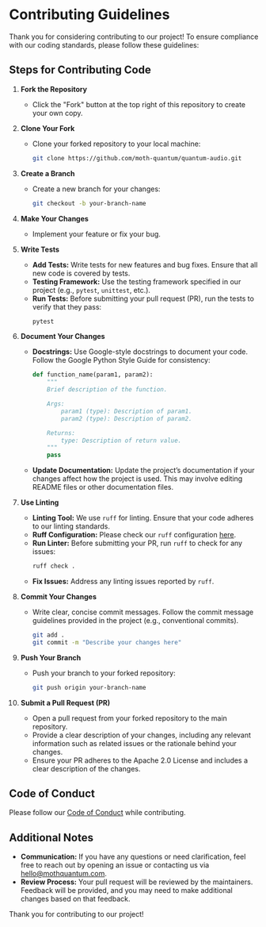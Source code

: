 # Contributing Guidelines

Thank you for considering contributing to our project! To ensure compliance with our coding standards, please follow these guidelines:

## Steps for Contributing Code

1. **Fork the Repository**
   - Click the "Fork" button at the top right of this repository to create your own copy.

2. **Clone Your Fork**
   - Clone your forked repository to your local machine:
     ```bash
     git clone https://github.com/moth-quantum/quantum-audio.git
     ```

3. **Create a Branch**
   - Create a new branch for your changes:
     ```bash
     git checkout -b your-branch-name
     ```

4. **Make Your Changes**
   - Implement your feature or fix your bug.

5. **Write Tests**
   - **Add Tests:** Write tests for new features and bug fixes. Ensure that all new code is covered by tests.
   - **Testing Framework:** Use the testing framework specified in our project (e.g., `pytest`, `unittest`, etc.).
   - **Run Tests:** Before submitting your pull request (PR), run the tests to verify that they pass:
     ```bash
     pytest
     ```

6. **Document Your Changes**
   - **Docstrings:** Use Google-style docstrings to document your code. Follow the Google Python Style Guide for consistency:
     ```python
     def function_name(param1, param2):
         """
         Brief description of the function.

         Args:
             param1 (type): Description of param1.
             param2 (type): Description of param2.

         Returns:
             type: Description of return value.
         """
         pass
     ```
   - **Update Documentation:** Update the project’s documentation if your changes affect how the project is used. This may involve editing README files or other documentation files.

7. **Use Linting**
   - **Linting Tool:** We use `ruff` for linting. Ensure that your code adheres to our linting standards.
   - **Ruff Configuration:** Please check our `ruff` configuration [here](.ruff.toml).
   - **Run Linter:** Before submitting your PR, run `ruff` to check for any issues:
     ```bash
     ruff check .
     ```
   - **Fix Issues:** Address any linting issues reported by `ruff`.

8. **Commit Your Changes**
   - Write clear, concise commit messages. Follow the commit message guidelines provided in the project (e.g., conventional commits).
     ```bash
     git add .
     git commit -m "Describe your changes here"
     ```

9. **Push Your Branch**
   - Push your branch to your forked repository:
     ```bash
     git push origin your-branch-name
     ```

10. **Submit a Pull Request (PR)**
    - Open a pull request from your forked repository to the main repository.
    - Provide a clear description of your changes, including any relevant information such as related issues or the rationale behind your changes.
    - Ensure your PR adheres to the Apache 2.0 License and includes a clear description of the changes.

## Code of Conduct
Please follow our [Code of Conduct](CODE_OF_CONDUCT.md) while contributing.

## Additional Notes
- **Communication:** If you have any questions or need clarification, feel free to reach out by opening an issue or contacting us via hello@mothquantum.com.
- **Review Process:** Your pull request will be reviewed by the maintainers. Feedback will be provided, and you may need to make additional changes based on that feedback.

Thank you for contributing to our project!
